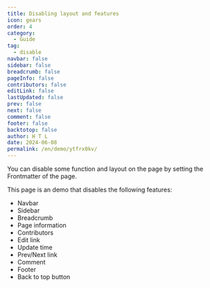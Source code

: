 ```yaml
---
title: Disabling layout and features
icon: gears
order: 4
category:
  - Guide
tag:
  - disable
navbar: false
sidebar: false
breadcrumb: false
pageInfo: false
contributors: false
editLink: false
lastUpdated: false
prev: false
next: false
comment: false
footer: false
backtotop: false
author: H T L
date: 2024-06-08
permalink: /en/demo/ytfrx0kv/
---
```


You can disable some function and layout on the page by setting the Frontmatter of the page.

<!-- more -->

This page is an demo that disables the following features:

- Navbar
- Sidebar
- Breadcrumb
- Page information
- Contributors
- Edit link
- Update time
- Prev/Next link
- Comment
- Footer
- Back to top button
